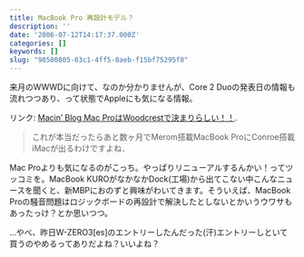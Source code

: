```yaml
---
title: MacBook Pro 再設計モデル？
description: ''
date: '2006-07-12T14:17:37.000Z'
categories: []
keywords: []
slug: "98580805-03c1-4ff5-8aeb-f15bf75295f8"
---
```

来月のWWWDに向けて、なのか分かりませんが、Core 2 Duoの発表日の情報も流れつつあり、って状態でAppleにも気になる情報。

リンク: [Macin’ Blog Mac ProはWoodcrestで決まりらしい！！](http://doubleko.blog18.fc2.com/blog-entry-2407.html "Macin' Blog Mac ProはWoodcrestで決まりらしい！！").

> これが本当だったらあと数ヶ月でMerom搭載MacBook ProにConroe搭載iMacが出るわけですよね．

Mac Proよりも気になるのがこっち。やっぱりリニューアルするんかい！ってツッコミを。MacBook KUROがなかなかDock(工場)から出てこない中こんなニュースを聞くと、新MBPにおのずと興味がわいてきます。そういえば、MacBook Proの騒音問題はロジックボードの再設計で解決したとしないとかいうウワサもあったっけ？とか思いつつ。

…やべ、昨日W-ZERO3\[es\]のエントリーしたんだった(汗)エントリーしといて買うのやめるってありだよね？いいよね？